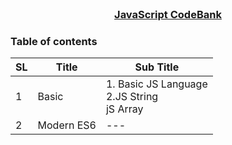 
<!-- PROJECT LOGO -->
<br />
<p align="center">
    <h3 align="center"><a href="#">JavaScript CodeBank</a></h3>
</p>

<!-- TABLE OF CONTENTS -->
### Table of contents
|  SL | Title         | Sub Title |
|----------|---------------------|--------|
|1 | Basic  | 1. Basic JS Language<br> 2.JS String <Br> jS Array| 
|2 | Modern ES6 | --- |
<br>

